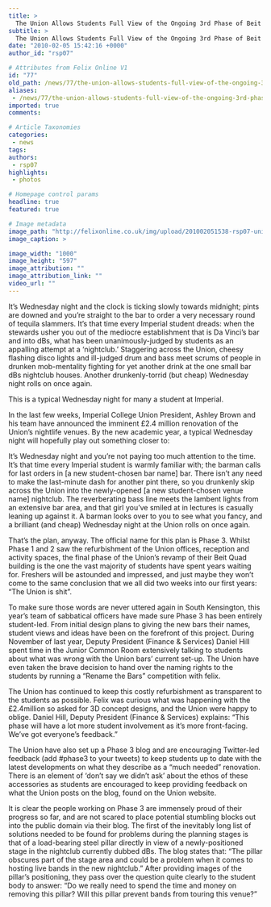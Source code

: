 ```yaml
---
title: >
  The Union Allows Students Full View of the Ongoing 3rd Phase of Beit Redevelopments
subtitle: >
  The Union Allows Students Full View of the Ongoing 3rd Phase of Beit Redevelopments
date: "2010-02-05 15:42:16 +0000"
author_id: "rsp07"

# Attributes from Felix Online V1
id: "77"
old_path: /news/77/the-union-allows-students-full-view-of-the-ongoing-3rd-phase-of-beit-redevelopments
aliases:
 - /news/77/the-union-allows-students-full-view-of-the-ongoing-3rd-phase-of-beit-redevelopments
imported: true
comments:

# Article Taxonomies
categories:
 - news
tags:
authors:
 - rsp07
highlights:
 - photos

# Homepage control params
headline: true
featured: true

# Image metadata
image_path: "http://felixonline.co.uk/img/upload/201002051538-rsp07-uniondbs.jpg"
image_caption: >

image_width: "1000"
image_height: "597"
image_attribution: ""
image_attribution_link: ""
video_url: ""
---
```


It’s Wednesday night and the clock is ticking slowly towards midnight; pints are downed and you’re straight to the bar to order a very necessary round of tequila slammers. It’s that time every Imperial student dreads: when the stewards usher you out of the mediocre establishment that is Da Vinci’s bar and into dBs, what has been unanimously-judged by students as an appalling attempt at a ‘nightclub.’ Staggering across the Union, cheesy flashing disco lights and ill-judged drum and bass meet scrums of people in drunken mob-mentality fighting for yet another drink at the one small bar dBs nightclub houses. Another drunkenly-torrid (but cheap) Wednesday night rolls on once again.

This is a typical Wednesday night for many a student at Imperial.

In the last few weeks, Imperial College Union President, Ashley Brown and his team have announced the imminent £2.4 million renovation of the Union’s nightlife venues. By the new academic year, a typical Wednesday night will hopefully play out something closer to:

It’s Wednesday night and you’re not paying too much attention to the time. It’s that time every Imperial student is warmly familiar with; the barman calls for last orders in [a new student-chosen bar name] bar. There isn’t any need to make the last-minute dash for another pint there, so you drunkenly skip across the Union into the newly-opened [a new student-chosen venue name] nightclub. The reverberating bass line meets the lambent lights from an extensive bar area, and that girl you’ve smiled at in lectures is casually leaning up against it. A barman looks over to you to see what you fancy, and a brilliant (and cheap) Wednesday night at the Union rolls on once again.

That’s the plan, anyway. The official name for this plan is Phase 3. Whilst Phase 1 and 2 saw the refurbishment of the Union offices, reception and activity spaces, the final phase of the Union’s revamp of their Beit Quad building is the one the vast majority of students have spent years waiting for. Freshers will be astounded and impressed, and just maybe they won’t come to the same conclusion that we all did two weeks into our first years: “The Union is shit”.

To make sure those words are never uttered again in South Kensington, this year’s team of sabbatical officers have made sure Phase 3 has been entirely student-led. From initial design plans to giving the new bars their names, student views and ideas have been on the forefront of this project. During November of last year, Deputy President (Finance & Services) Daniel Hill spent time in the Junior Common Room extensively talking to students about what was wrong with the Union bars’ current set-up. The Union have even taken the brave decision to hand over the naming rights to the students by running a “Rename the Bars” competition with felix.

The Union has continued to keep this costly refurbishment as transparent to the students as possible. Felix was curious what was happening with the £2.4million so asked for 3D concept designs, and the Union were happy to oblige. Daniel Hill, Deputy President (Finance & Services) explains: “This phase will have a lot more student involvement as it’s more front-facing. We’ve got everyone’s feedback.”

The Union have also set up a Phase 3 blog and are encouraging Twitter-led feedback (add #phase3 to your tweets) to keep students up to date with the latest developments on what they describe as a “much needed” renovation. There is an element of ‘don’t say we didn’t ask’ about the ethos of these accessories as students are encouraged to keep providing feedback on what the Union posts on the blog, found on the Union website.

It is clear the people working on Phase 3 are immensely proud of their progress so far, and are not scared to place potential stumbling blocks out into the public domain via their blog. The first of the inevitably long list of solutions needed to be found for problems during the planning stages is that of a load-bearing steel pillar directly in view of a newly-positioned stage in the nightclub currently dubbed dBs. The blog states that: “The pillar obscures part of the stage area and could be a problem when it comes to hosting live bands in the new nightclub.” After providing images of the pillar’s positioning, they pass over the question quite clearly to the student body to answer: “Do we really need to spend the time and money on removing this pillar? Will this pillar prevent bands from touring this venue?”
